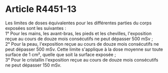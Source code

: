 # Article R4451-13

  
Les limites de doses équivalentes pour les différentes parties du corps exposées sont les suivantes :   
1° Pour les mains, les avant-bras, les pieds et les chevilles, l'exposition reçue au cours de douze mois consécutifs ne peut dépasser 500 mSv ;   
2° Pour la peau, l'exposition reçue au cours de douze mois consécutifs ne peut dépasser 500 mSv. Cette limite s'applique à la dose moyenne sur toute surface de 1 cm², quelle que soit la surface exposée ;   
3° Pour le cristallin l'exposition reçue au cours de douze mois consécutifs ne peut dépasser 150 mSv.